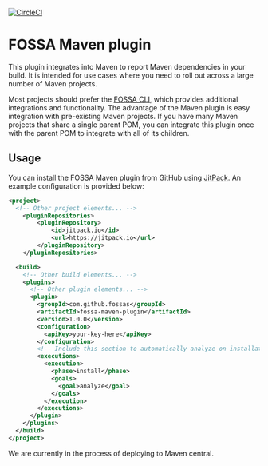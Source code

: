 [![CircleCI](https://circleci.com/gh/fossas/fossa-maven-plugin.svg?style=svg)](https://circleci.com/gh/fossas/fossa-maven-plugin)

# FOSSA Maven plugin

This plugin integrates into Maven to report Maven dependencies in your build. It
is intended for use cases where you need to roll out across a large number
of Maven projects.

Most projects should prefer the [FOSSA CLI](https://github.com/fossas/fossa-cli),
which provides additional integrations and functionality. The advantage of the
Maven plugin is easy integration with pre-existing Maven projects. If you have
many Maven projects that share a single parent POM, you can integrate this
plugin once with the parent POM to integrate with all of its children.

## Usage

You can install the FOSSA Maven plugin from GitHub using
[JitPack](https://jitpack.io). An example configuration is provided below:

```xml
<project>
  <!-- Other project elements... -->
	<pluginRepositories>
		<pluginRepository>
		    <id>jitpack.io</id>
		    <url>https://jitpack.io</url>
		</pluginRepository>
	</pluginRepositories>

  <build>
    <!-- Other build elements... -->
    <plugins>
      <!-- Other plugin elements... -->
      <plugin>
        <groupId>com.github.fossas</groupId>
        <artifactId>fossa-maven-plugin</artifactId>
        <version>1.0.0</version>
        <configuration>
          <apiKey>your-key-here</apiKey>
        </configuration>
        <!-- Include this section to automatically analyze on installation. -->
        <executions>
          <execution>
            <phase>install</phase>
            <goals>
              <goal>analyze</goal>
            </goals>
          </execution>
        </executions>
      </plugin>
    </plugins>
  </build>
</project>
```

We are currently in the process of deploying to Maven central.
